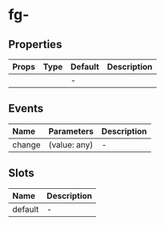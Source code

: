 # fg-

## Properties

|Props|Type|Default|Description|
|:--|:--|:--|:--|
|||-|

## Events

|Name|Parameters|Description|
|:--|:--|:--|
|change|(value: any)|-|

## Slots

|Name|Description|
|:--|:--|
|default|-|
